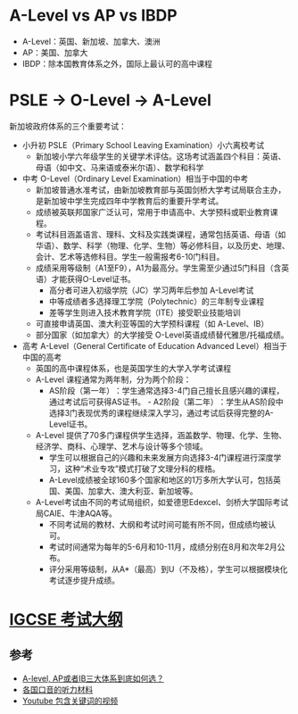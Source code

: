 # A-Level vs AP vs IBDP

- A-Level：英国、新加坡、加拿大、澳洲
- AP：美国、加拿大
- IBDP：除本国教育体系之外，国际上最认可的高中课程

# PSLE -> O-Level -> A-Level 
新加坡政府体系的三个重要考试：
- 小升初 PSLE（Primary School Leaving Examination）小六离校考试
  - 新加坡小学六年级学生的关键学术评估。这场考试涵盖四个科目：英语、母语（如中文、马来语或泰米尔语）、数学和科学
- 中考 O-Level（Ordinary Level Examination）相当于中国的中考
  - 新加坡普通水准考试，由新加坡教育部与英国剑桥大学考试局联合主办，是新加坡中学生完成四年中学教育后的重要升学考试。
  - 成绩被英联邦国家广泛认可，常用于申请高中、大学预科或职业教育课程。
  - 考试科目涵盖语言、理科、文科及实践类课程，通常包括英语、母语（如华语）、数学、科学（物理、化学、生物）等必修科目，以及历史、地理、会计、艺术等选修科目。学生一般需报考6-10门科目。
  - 成绩采用等级制（A1至F9），A1为最高分。学生需至少通过5门科目（含英语）才能获得O-Level证书。
    - 高分者可进入初级学院（JC）学习两年后参加 A-Level考试
    - 中等成绩者多选择理工学院（Polytechnic）的三年制专业课程
    - 差等学生则进入技术教育学院（ITE）接受职业技能培训
  - 可直接申请英国、澳大利亚等国的大学预科课程（如 A-Level、IB）
  - 部分国家（如加拿大）的大学接受 O-Level英语成绩替代雅思/托福成绩。
- 高考 A-Level（General Certificate of Education Advanced Level）相当于中国的高考
  - 英国的高中课程体系，也是英国学生的大学入学考试课程
  - A-Level 课程通常为两年制，分为两个阶段：
    - AS阶段（第一年）‌：学生通常选择3-4门自己擅长且感兴趣的课程，通过考试后可获得AS证书。
‌    - A2阶段（第二年）‌：学生从AS阶段中选择3门表现优秀的课程继续深入学习，通过考试后获得完整的A-Level证书。
  - A-Level 提供了70多门课程供学生选择，涵盖数学、物理、化学、生物、经济学、商科、心理学、艺术与设计等多个领域。
    - 学生可以根据自己的兴趣和未来发展方向选择3-4门课程进行深度学习，这种“术业专攻”模式打破了文理分科的桎梏。
    - A-Level成绩被全球160多个国家和地区的1万多所大学认可，包括英国、美国、加拿大、澳大利亚、新加坡等。
  - A-Level考试由不同的考试局组织，如爱德思Edexcel、剑桥大学国际考试局CAIE、牛津AQA等。
    - 不同考试局的教材、大纲和考试时间可能有所不同，但成绩均被认可。
    - 考试时间通常为每年的5-6月和10-11月，成绩分别在8月和次年2月公布。
    - 评分采用等级制，从A*（最高）到U（不及格），学生可以根据模块化考试逐步提升成绩。

# [IGCSE 考试大纲](https://www.cambridgeinternational.org/programmes-and-qualifications/cambridge-upper-secondary/cambridge-igcse/subjects/)

## 参考
- [A-level, AP或者IB三大体系到底如何选？](https://www.bilibili.com/video/BV1Ab4y1k7GN/)
- [各国口音的听力材料](https://elllo.org/archive/)
- [Youtube 包含关键词的视频](https://youglish.com/)
